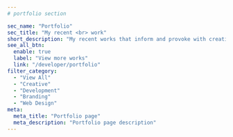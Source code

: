 ```yaml
---
# portfolio section

sec_name: "Portfolio"
sec_title: "My recent <br> work"
short_description: "My recent works that inform and provoke with creative {web & app developer} who dream the world better place by creating captivating products."
see_all_btn:
  enable: true
  label: "View more works"
  link: "/developer/portfolio"
filter_category:
  - "View All"
  - "Creative"
  - "Development"
  - "Branding"
  - "Web Design"
meta:
  meta_title: "Portfolio page"
  meta_description: "Portfolio page description"
---
```

